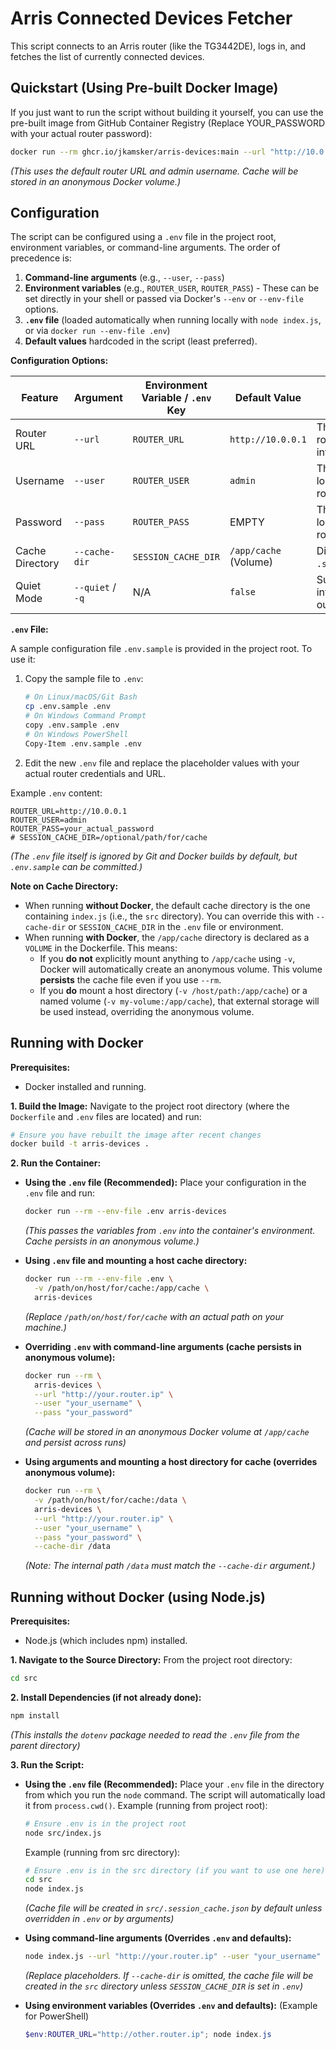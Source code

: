# Arris Connected Devices Fetcher

This script connects to an Arris router (like the TG3442DE), logs in, and fetches the list of currently connected devices.

## Quickstart (Using Pre-built Docker Image)

If you just want to run the script without building it yourself, you can use the pre-built image from GitHub Container Registry (Replace YOUR_PASSWORD with your actual router password):

```bash
docker run --rm ghcr.io/jkamsker/arris-devices:main --url "http://10.0.0.1" --user "admin" --pass "YOUR_PASSWORD"
```
*(This uses the default router URL and admin username. Cache will be stored in an anonymous Docker volume.)*
## Configuration

The script can be configured using a `.env` file in the project root, environment variables, or command-line arguments. The order of precedence is:

1.  **Command-line arguments** (e.g., `--user`, `--pass`)
2.  **Environment variables** (e.g., `ROUTER_USER`, `ROUTER_PASS`) - These can be set directly in your shell or passed via Docker's `--env` or `--env-file` options.
3.  **`.env` file** (loaded automatically when running locally with `node index.js`, or via `docker run --env-file .env`)
4.  **Default values** hardcoded in the script (least preferred).

**Configuration Options:**

| Feature         | Argument        | Environment Variable / `.env` Key | Default Value          | Description                                      |
|-----------------|-----------------|-----------------------------------|------------------------|--------------------------------------------------|
| Router URL      | `--url`         | `ROUTER_URL`                      | `http://10.0.0.1`      | The base URL of the router's web interface.      |
| Username        | `--user`        | `ROUTER_USER`                     | `admin`                | The username for logging into the router.        |
| Password        | `--pass`        | `ROUTER_PASS`                     | EMPTY         | The password for logging into the router.        |
| Cache Directory | `--cache-dir`   | `SESSION_CACHE_DIR`               | `/app/cache` (Volume)  | Directory to store the `.session_cache.json`.    |
| Quiet Mode      | `--quiet` / `-q`| N/A                               | `false`                | Suppress informational logs, output only JSON.   |

**`.env` File:**

A sample configuration file `.env.sample` is provided in the project root. To use it:

1.  Copy the sample file to `.env`:
    ```bash
    # On Linux/macOS/Git Bash
    cp .env.sample .env
    # On Windows Command Prompt
    copy .env.sample .env
    # On Windows PowerShell
    Copy-Item .env.sample .env
    ```
2.  Edit the new `.env` file and replace the placeholder values with your actual router credentials and URL.

Example `.env` content:
```dotenv
ROUTER_URL=http://10.0.0.1
ROUTER_USER=admin
ROUTER_PASS=your_actual_password
# SESSION_CACHE_DIR=/optional/path/for/cache
```
*(The `.env` file itself is ignored by Git and Docker builds by default, but `.env.sample` can be committed.)*

**Note on Cache Directory:**
*   When running **without Docker**, the default cache directory is the one containing `index.js` (i.e., the `src` directory). You can override this with `--cache-dir` or `SESSION_CACHE_DIR` in the `.env` file or environment.
*   When running **with Docker**, the `/app/cache` directory is declared as a `VOLUME` in the Dockerfile. This means:
    *   If you **do not** explicitly mount anything to `/app/cache` using `-v`, Docker will automatically create an anonymous volume. This volume **persists** the cache file even if you use `--rm`.
    *   If you **do** mount a host directory (`-v /host/path:/app/cache`) or a named volume (`-v my-volume:/app/cache`), that external storage will be used instead, overriding the anonymous volume.

## Running with Docker

**Prerequisites:**
*   Docker installed and running.

**1. Build the Image:**
Navigate to the project root directory (where the `Dockerfile` and `.env` files are located) and run:
```bash
# Ensure you have rebuilt the image after recent changes
docker build -t arris-devices .
```

**2. Run the Container:**

*   **Using the `.env` file (Recommended):**
    Place your configuration in the `.env` file and run:
    ```bash
    docker run --rm --env-file .env arris-devices
    ```
    *(This passes the variables from `.env` into the container's environment. Cache persists in an anonymous volume.)*

*   **Using `.env` file and mounting a host cache directory:**
    ```bash
    docker run --rm --env-file .env \
      -v /path/on/host/for/cache:/app/cache \
      arris-devices
    ```
    *(Replace `/path/on/host/for/cache` with an actual path on your machine.)*

*   **Overriding `.env` with command-line arguments (cache persists in anonymous volume):**
    ```bash
    docker run --rm \
      arris-devices \
      --url "http://your.router.ip" \
      --user "your_username" \
      --pass "your_password"
    ```
    *(Cache will be stored in an anonymous Docker volume at `/app/cache` and persist across runs)*

*   **Using arguments and mounting a host directory for cache (overrides anonymous volume):**
    ```bash
    docker run --rm \
      -v /path/on/host/for/cache:/data \
      arris-devices \
      --url "http://your.router.ip" \
      --user "your_username" \
      --pass "your_password" \
      --cache-dir /data
    ```
    *(Note: The internal path `/data` must match the `--cache-dir` argument.)*

## Running without Docker (using Node.js)

**Prerequisites:**
*   Node.js (which includes npm) installed.

**1. Navigate to the Source Directory:**
From the project root directory:
```bash
cd src
```

**2. Install Dependencies (if not already done):**
```bash
npm install
```
*(This installs the `dotenv` package needed to read the `.env` file from the parent directory)*

**3. Run the Script:**

*   **Using the `.env` file (Recommended):**
    Place your `.env` file in the directory from which you run the `node` command. The script will automatically load it from `process.cwd()`.
    Example (running from project root):
    ```bash
    # Ensure .env is in the project root
    node src/index.js
    ```
    Example (running from src directory):
    ```bash
    # Ensure .env is in the src directory (if you want to use one here)
    cd src
    node index.js
    ```
    *(Cache file will be created in `src/.session_cache.json` by default unless overridden in `.env` or by arguments)*

*   **Using command-line arguments (Overrides `.env` and defaults):**
    ```bash
    node index.js --url "http://your.router.ip" --user "your_username" --pass "your_password" --cache-dir "/path/for/cache"
    ```
    *(Replace placeholders. If `--cache-dir` is omitted, the cache file will be created in the `src` directory unless `SESSION_CACHE_DIR` is set in `.env`)*

*   **Using environment variables (Overrides `.env` and defaults):**
    (Example for PowerShell)
    ```powershell
    $env:ROUTER_URL="http://other.router.ip"; node index.js
    ```